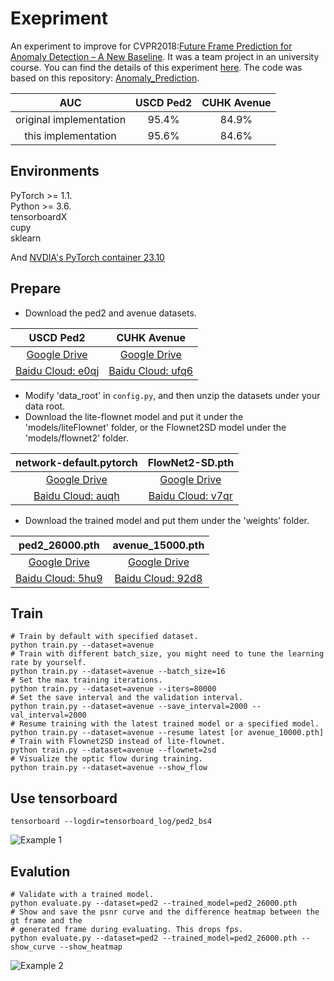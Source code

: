 # Exepriment

An experiment to improve for CVPR2018:[Future Frame Prediction for Anomaly Detection – A New Baseline](https://arxiv.org/pdf/1712.09867.pdf).
It was a team project in an university course. You can find the details of this experiment [here](https://younginshin115.github.io/project/project-03-ffp/).
The code was based on this repository: [Anomaly_Prediction](https://github.com/feiyuhuahuo/Anomaly_Prediction).

|     AUC                  |USCD Ped2    |CUHK Avenue         |
|:------------------------:|:-----------:|:------------------:|
| original implementation  |95.4%        | 84.9%              |
|  this  implementation    |95.6%        | 84.6%              |

## Environments  
PyTorch >= 1.1.  
Python >= 3.6.  
tensorboardX  
cupy  
sklearn  

And [NVDIA's PyTorch container 23.10](https://docs.nvidia.com/deeplearning/frameworks/pytorch-release-notes/rel-23-10.html#rel-23-10)

## Prepare
- Download the ped2 and avenue datasets.  

|USCD Ped2                                                                            | CUHK Avenue                                                                           |
|:-----------------------------------------------------------------------------------:|:-------------------------------------------------------------------------------------:|
|[Google Drive](https://drive.google.com/open?id=1PO5BCMHUnmyb4NRSBFu28squcDv5VWTR)   | [Google Drive](https://drive.google.com/open?id=1b1q0kuc88rD5qDf5FksMwcJ43js4opbe)    |
|[Baidu Cloud: e0qj](https://pan.baidu.com/s/1HqDBczQn6nr_YUEoT9NnLA)                 | [Baidu Cloud: ufq6](https://pan.baidu.com/s/1z9GZQedG-8I_oxJ1RuwUaA)                  |

- Modify 'data_root' in `config.py`, and then unzip the datasets under your data root.
- Download the lite-flownet model and put it under the 'models/liteFlownet' folder, or the Flownet2SD model under the 'models/flownet2' folder.

|network-default.pytorch                                                             | FlowNet2-SD.pth  |
|:----------------------------------------------------------------------------------:|:--------------------------------------------------------------------------------------:|
| [Google Drive](https://drive.google.com/open?id=16w2P4A4s_m7WSwgq38VTqrGIS6lhj7Ys) |[Google Drive](https://drive.google.com/open?id=1gwBdKeaJjJomU68x2dNl9Vdy9i9EKiaI)      |
| [Baidu Cloud: auqh](https://pan.baidu.com/s/1OSXiPZ1kijkTBPgfgWAimA)               |[Baidu Cloud: v7qr](https://pan.baidu.com/s/1dfxVX_QX1JUUc6y3f6IDYw)                    |

- Download the trained model and put them under the 'weights' folder.  

|ped2_26000.pth                                                                      | avenue_15000.pth  |
|:----------------------------------------------------------------------------------:|:--------------------------------------------------------------------------------------:|
| [Google Drive](https://drive.google.com/open?id=1dgeoZoiO0V_Wql6k7w_tGFDyiaxroGeo) |[Google Drive](https://drive.google.com/open?id=1iwgRtkXU6-H8VwTKHqYLfkOZzHvfyGRw)      |
| [Baidu Cloud: 5hu9](https://pan.baidu.com/s/1y5pHwU0qSmbLmlSGni-93w)               |[Baidu Cloud: 92d8](https://pan.baidu.com/s/1ojLetmySGYW5ZSAIMPmdpw)                    |

## Train
```Shell
# Train by default with specified dataset.
python train.py --dataset=avenue
# Train with different batch_size, you might need to tune the learning rate by yourself.
python train.py --dataset=avenue --batch_size=16
# Set the max training iterations.
python train.py --dataset=avenue --iters=80000
# Set the save interval and the validation interval.
python train.py --dataset=avenue --save_interval=2000 --val_interval=2000
# Resume training with the latest trained model or a specified model.
python train.py --dataset=avenue --resume latest [or avenue_10000.pth]
# Train with Flownet2SD instead of lite-flownet.
python train.py --dataset=avenue --flownet=2sd
# Visualize the optic flow during training.
python train.py --dataset=avenue --show_flow
```
## Use tensorboard
```Shell
tensorboard --logdir=tensorboard_log/ped2_bs4
```
![Example 1](contents/tensorboard.png)

## Evalution
```Shell
# Validate with a trained model.
python evaluate.py --dataset=ped2 --trained_model=ped2_26000.pth
# Show and save the psnr curve and the difference heatmap between the gt frame and the 
# generated frame during evaluating. This drops fps.
python evaluate.py --dataset=ped2 --trained_model=ped2_26000.pth --show_curve --show_heatmap
```
![Example 2](contents/result.png)
